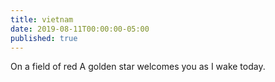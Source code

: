 ```yaml
---
title: vietnam
date: 2019-08-11T00:00:00-05:00
published: true
---
```


On a field of red
A golden star welcomes you
as I wake today.
